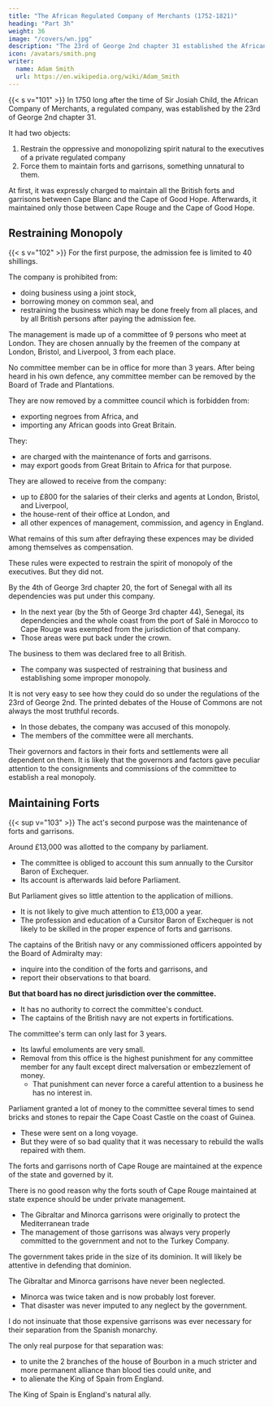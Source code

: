 ```yaml
---
title: "The African Regulated Company of Merchants (1752-1821)"
heading: "Part 3h"
weight: 36
image: "/covers/wn.jpg"
description: "The 23rd of George 2nd chapter 31 established the African Company"
icon: /avatars/smith.png
writer:
  name: Adam Smith
  url: https://en.wikipedia.org/wiki/Adam_Smith
---
```



{{< s v="101" >}} In 1750 long after the time of Sir Josiah Child, the African Company of Merchants, a regulated company, was established by the 23rd of George 2nd chapter 31.

It had two objects: 

1. Restrain the oppressive and monopolizing spirit natural to the <!-- directors --> executives of a private regulated company
2. Force them to maintain forts and garrisons, something unnatural to them.

At first, it was expressly charged to maintain all the British forts and garrisons between Cape Blanc and the Cape of Good Hope. Afterwards, it maintained only those between Cape Rouge and the Cape of Good Hope.


## Restraining Monopoly

{{< s v="102" >}} For the first purpose, the admission fee is limited to 40 shillings.

The company is prohibited from:
- <!-- trading --> doing business using <!-- in their corporate capacity or on a --> a joint stock,
- borrowing money on common seal, and
- restraining <!--  laying any restraints on --> the business <!-- trade --> which may be done freely from all places, and by all British persons after paying the admission fee.

The management is made up of a committee of 9 persons who meet at London. They are chosen annually by the freemen of the company at London, Bristol, and Liverpool, 3 from each place.

No committee member can be in office for more than 3 years. After being heard in his own defence, any committee member can be removed by the Board of Trade and Plantations.

They are now removed by a committee council which is forbidden from:
- exporting negroes from Africa, and
- importing any African goods into Great Britain.

They:
- are charged with the maintenance of forts and garrisons.
- may export goods from Great Britain to Africa for that purpose.

They are allowed to receive from the company:
- up to £800 for the salaries of their clerks and agents at London, Bristol, and Liverpool,
- the house-rent of their office at London, and
- all other expences of management, commission, and agency in England.

What remains of this sum after defraying these expences may be divided among themselves as compensation.

These rules were expected to restrain the spirit of monopoly of the executives<!-- directors -->. But they did not.

By the 4th of George 3rd chapter 20, the fort of Senegal with all its dependencies was put under this company. <!-- vested in the company of merchants trading to Africa. -->
- In the next year (by the 5th of George 3rd chapter 44), Senegal, its dependencies and the whole coast from the port of Salé in Morocco to Cape Rouge was exempted from the jurisdiction of that company.
- Those areas were put back <!--  vested in --> under the crown.

The business to them was declared free to all British. <!-- his Majesty's subjects. -->
- The company was suspected of restraining that business <!-- trade --> and establishing some improper monopoly.

It is not very easy to see how they could do so under the regulations of the 23rd of George 2nd. The printed debates of the House of Commons are not always the most truthful records.
- In those debates, the company was accused of this monopoly.
- The members of the committee were all merchants.

Their governors and factors in their forts and settlements were all dependent on them. It is likely that the governors and factors gave peculiar attention to the consignments and commissions of the committee to establish a real monopoly.



## Maintaining Forts

{{< sup v="103" >}} The act's second purpose was the maintenance of forts and garrisons.

Around £13,000 was allotted to the company by parliament.
- The committee is obliged to account this sum annually to the Cursitor Baron of Exchequer.
- Its account is afterwards laid before Parliament.

But Parliament gives so little attention to the application of millions.
- It is not likely to give much attention to £13,000 a year.
- The profession and education of a Cursitor Baron of Exchequer is not likely to be skilled in the proper expence of forts and garrisons.

The captains of the British navy or any commissioned officers appointed by the Board of Admiralty may:
- inquire into the condition of the forts and garrisons, and
- report their observations to that board.

**But that board has no direct jurisdiction over the committee.**
- It has no authority to correct the committee's conduct.
- The captains of the British navy are not experts in fortifications.

The committee's term can only last for 3 years.
- Its lawful emoluments are very small.
- Removal from this office is the highest punishment for any committee member for any fault except direct malversation or embezzlement of money.
  - That punishment can never force a careful attention to a business he has no interest in.

<!--  is accused of sending out bricks and stones from England to .  -->

Parliament granted a lot of money to the committee several times to send bricks and stones to repair the Cape Coast Castle on the coast of Guinea.
- These were sent on a long voyage.
- But they were of so bad quality that it was necessary to rebuild the walls repaired with them.

The forts and garrisons north of Cape Rouge are maintained at the expence of the state and governed by it.

There is no good reason why the forts south of Cape Rouge maintained at state expence should be under private management.<!--  a different government. -->
- The Gibraltar and Minorca garrisons were originally to protect the Mediterranean trade
- The management of those garrisons was always very properly committed to the government and not <!-- executive power, not --> to the Turkey Company.

The <!-- executive power --> government takes pride <!-- and dignity --> in the <!-- extent --> size of its dominion. It will likely be <!--  is not very likely to fail in --> attentive in defending that dominion.

The Gibraltar and Minorca garrisons have never been neglected.
- Minorca was twice taken and is now probably lost forever.
- That disaster was never imputed to any neglect by the government<!--   executive power -->.

I do not insinuate that those expensive garrisons was ever necessary for their separation from the Spanish monarchy.

The only real purpose for that separation was:
- to unite the 2 branches of the house of Bourbon in a much stricter and more permanent alliance than blood ties could unite, and
- to alienate the King of Spain from England.

The King of Spain is England's natural ally.
